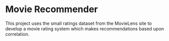 <h1>Movie Recommender</h1>

This project uses the small ratings dataset from the MovieLens site to develop a movie rating system which makes recommendations based upon correlation.
